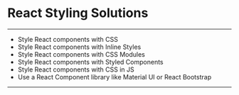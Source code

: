 # React Styling Solutions

---

* Style React components with CSS
* Style React components with Inline Styles
* Style React components with CSS Modules
* Style React components with Styled Components
* Style React components with CSS in JS
* Use a React Component library like Material UI or React Bootstrap

---

